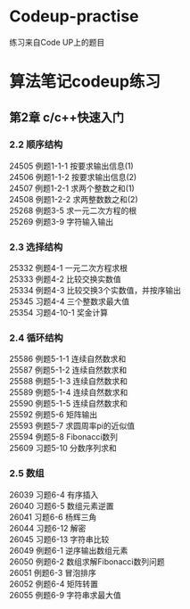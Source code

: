 # Codeup-practise
练习来自Code UP上的题目
# 算法笔记codeup练习
## 第2章 c/c++快速入门
  ### 2.2 顺序结构
   24505 例题1-1-1 按要求输出信息(1)  
   24506 例题1-1-2 按要求输出信息(2)  
   24507 例题1-2-1 求两个整数之和(1)  
   24508 例题1-2-2 求两整数数之和(2)  
   25268 例题3-5 求一元二次方程的根  
   25269 例题3-9 字符输入输出    
### 2.3 选择结构
  25332 例题4-1 一元二次方程求根  
  25333 例题4-2 比较交换实数值  
  25334 例题4-3 比较交换3个实数值，并按序输出  
  25345 习题4-4 三个整数求最大值  
  25354 习题4-10-1 奖金计算  
### 2.4 循环结构
  25586 例题5-1-1 连续自然数求和   
  25587 例题5-1-2 连续自然数求和   
  25588 例题5-1-3 连续自然数求和   
  25589 例题5-1-4 连续自然数求和   
  25590 例题5-1-5 连续自然数求和     
  25592 例题5-6 矩阵输出   
  25593 例题5-7 求圆周率pi的近似值   
  25594 例题5-8 Fibonacci数列   
  25609 习题5-10 分数序列求和   
### 2.5 数组
26039 习题6-4 有序插入   
26040 习题6-5 数组元素逆置   
26041 习题6-6 杨辉三角   
26044 习题6-12 解密   
26045 习题6-13 字符串比较   
26049 例题6-1 逆序输出数组元素    
26050 例题6-2 数组求解Fibonacci数列问题   
26051 例题6-3 冒泡排序   
26052 例题6-4 矩阵转置   
26055 例题6-9 字符串求最大值   
